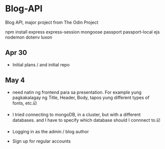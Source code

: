 # Blog-API
 Blog API, major project from The Odin Project


npm install express express-session mongoose passport passport-local ejs nodemon dotenv luxon

Apr 30
- 
* Initial plans / and initial repo

May 4
- 
* need natin ng frontend para sa presentation. For example yung pagkakalagay ng Title, Header, Body, tapos yung different types of fonts, etc.☑️

* I tried connecting to mongoDB, in a cluster, but with a different databases. and I have to specify which database should I connnect to.☑️

* Logging in as the admin / blog author

* Sign up for regular accounts